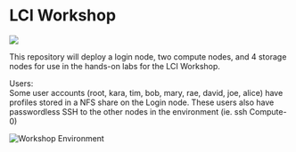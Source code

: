 # LCI Workshop
<a href="https://portal.azure.com/#create/Microsoft.Template/uri/https%3A%2F%2Fraw.githubusercontent.com%2Fgrandparoach%2Fsandbox%2FLCIstudent%2F%2Fazuredeploy.json" target="_blank">
    <img src="http://azuredeploy.net/deploybutton.png"/>
</a>

This repository will deploy a login node, two compute nodes, and 4 storage nodes for use in the hands-on labs for the LCI Workshop.

Users:  
Some user accounts (root, kara, tim, bob, mary, rae, david, joe, alice) have profiles stored in a NFS share on the Login node.
These users also have passwordless SSH to the other nodes in the environment (ie. ssh Compute-0)

![Workshop Environment](Doc/LCI_environment.png)


